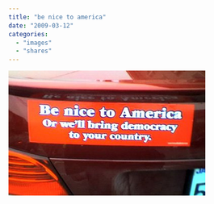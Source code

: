 ```yaml
---
title: "be nice to america"
date: "2009-03-12"
categories: 
  - "images"
  - "shares"
---
```


![](images/4wnP83SaFkz4izwekpeuBIIco1_400.jpg)
